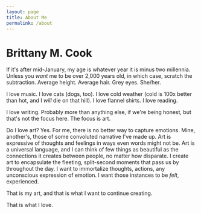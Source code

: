 ```yaml
---
layout: page
title: About Me
permalink: /about
---
```


# Brittany M. Cook

If it's after mid-January, my age is whatever year it is minus two millennia. Unless you *want* me to be over 2,000 years old, in which case, scratch the subtraction. Average height. Average hair. Grey eyes. She/her. 

I love music. I love cats (dogs, too). I love cold weather (cold is 100x better than hot, and I *will* die on that hill). I love flannel shirts. I love reading.

I love writing. Probably more than anything else, if we're being honest, but that's not the focus here. The focus is art.

Do I love art? Yes. For me, there is no better way to capture emotions. Mine, another's, those of some convoluted narrative I've made up. Art is expressive of thoughts and feelings in ways even words might not be. Art is a universal language, and I can think of few things as beautiful as the connections it creates between people, no matter how disparate. I create art to encapsulate the fleeting, split-second moments that pass us by throughout the day. I want to immortalize thoughts, actions, any unconscious expression of emotion. I want those instances to be *felt*, experienced.

That is my art, and that is what I want to continue creating. 

That is what I love.

